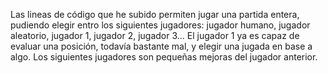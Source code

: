 Las lineas de código que he subido permiten jugar una partida entera, pudiendo elegir entro los siguientes jugadores: jugador humano, jugador aleatorio, jugador 1, jugador 2, jugador 3... El jugador 1 ya es capaz de evaluar una posición, todavía bastante mal, y elegir una jugada en base a algo. Los siguientes jugadores son pequeñas mejoras del jugador anterior.
